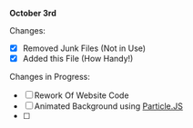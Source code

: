 **October 3rd** 
  
Changes:  
 - [x] Removed Junk Files (Not in Use)  
 - [x] Added this File (How Handy!)  

Changes in Progress:  
 - [ ] Rework Of Website Code  
 - [ ] Animated Background using [Particle.JS](https://github.com/VincentGarreau/particles.js/)
 - [ ] 
